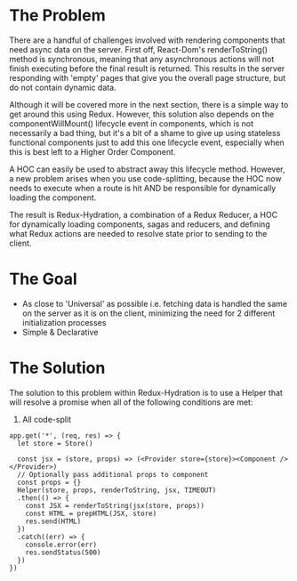 # The Problem
There are a handful of challenges involved with rendering components that need async data on the server. First off, React-Dom's renderToString() method is synchronous, meaning that any asynchronous actions will not finish executing before the final result is returned. This results in the server responding with 'empty' pages that give you the overall page structure, but do not contain dynamic data.

Although it will be covered more in the next section, there is a simple way to get around this using Redux. However, this solution also depends on the componentWillMount() lifecycle event in components, which is not necessarily a bad thing, but it's a bit of a shame to give up using stateless functional components just to add this one lifecycle event, especially when this is best left to a Higher Order Component.

A HOC can easily be used to abstract away this lifecycle method. However, a new problem arises when you use code-splitting, because the HOC now needs to execute when a route is hit AND be responsible for dynamically loading the component.

The result is Redux-Hydration, a combination of a Redux Reducer, a HOC for dynamically loading components, sagas and reducers, and defining what Redux actions are needed to resolve state prior to sending to the client.

# The Goal
- As close to 'Universal' as possible i.e. fetching data is handled the same on the server as it is on the client, minimizing the need for 2 different initialization processes
- Simple & Declarative

# The Solution
The solution to this problem within Redux-Hydration is to use a Helper that will resolve a
promise when all of the following conditions are met:
1. All code-split
```
app.get('*', (req, res) => {
  let store = Store()

  const jsx = (store, props) => (<Provider store={store}><Component /></Provider>)
  // Optionally pass additional props to component
  const props = {}
  Helper(store, props, renderToString, jsx, TIMEOUT)
  .then(() => {
    const JSX = renderToString(jsx(store, props))
    const HTML = prepHTML(JSX, store)
    res.send(HTML)
  })
  .catch((err) => {
    console.error(err)
    res.sendStatus(500)
  })
})
```


